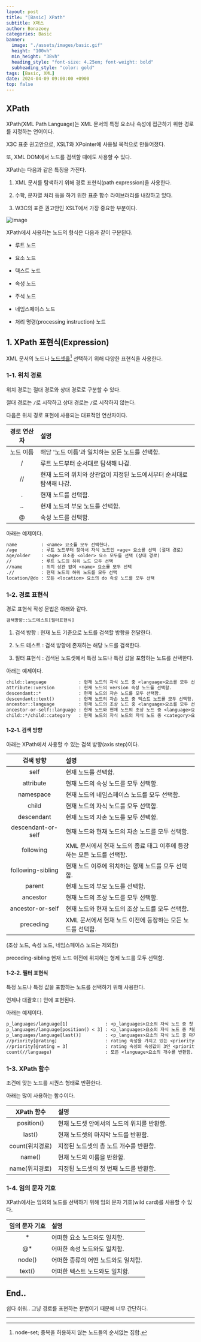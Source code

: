 ```yaml
---
layout: post
title: "[Basic] XPath"
subtitle: X패스
author: Bonazoey
categories: Basic
banner:
  image: "./assets/images/basic.gif"
  height: "100vh"
  min_height: "38vh"
  heading_style: "font-size: 4.25em; font-weight: bold"
  subheading_style: "color: gold"
tags: [Basic, XML]
date: 2024-04-09 09:00:00 +0900
top: false
---
```


## XPath

XPath(XML Path Language)는 XML 문서의 특정 요소나 속성에 접근하기 위한 경로를 지정하는 언어이다.

X3C 표준 권고안으로, XSLT와 XPointer에 사용될 목적으로 만들어졌다.

또, XML DOM에서 노드를 검색할 때에도 사용할 수 있다.

XPath는 다음과 같은 특징을 가진다.

1. XML 문서를 탐색하기 위해 경로 표현식(path expression)을 사용한다.

2. 수학, 문자열 처리 등을 하기 위한 표준 함수 라이브러리를 내장하고 있다.

3. W3C의 표준 권고안인 XSLT에서 가장 중요한 부분이다.

![image](https://github.com/bonazoey/bonazoey.github.io/assets/142956374/a8244b76-7707-4a42-be74-00f4efd98782)

XPath에서 사용하는 노드의 형식은 다음과 같이 구분된다.

* 루트 노드

* 요소 노드

* 텍스트 노드

* 속성 노드

* 주석 노드

* 네임스페이스 노드
  
* 처리 명령(processing instruction) 노드

## 1. XPath 표현식(Expression)

XML 문서의 노드나 <u>노드셋을</u>[^ns] 선택하기 위해 다양한 표현식을 사용한다.

### 1-1. 위치 경로

위치 경로는 절대 경로와 상대 경로로 구분할 수 있다.

절대 경로는 `/`로 시작하고 상대 경로는 `/`로 시작하지 않는다.

다음은 위치 경로 표현에 사용되는 대표적인 연산자이다.

| 경로 연산자 |	설명 |
| :---: | :--- |
| 노드 이름 |	해당 '노드 이름'과 일치하는 모든 노드를 선택함. |
| / |	루트 노드부터 순서대로 탐색해 나감. |
| // | 현재 노드의 위치와 상관없이 지정된 노드에서부터 순서대로 탐색해 나감. |
| . |	현재 노드를 선택함. |
| .. |	현재 노드의 부모 노드를 선택함. |
| @ |	속성 노드를 선택함. |

아래는 예제이다.

~~~txt
name         : <name> 요소를 모두 선택한다.
/age         : 루트 노드부터 찾아서 자식 노드인 <age> 요소를 선택 (절대 경로)
age/older    : <age> 요소중 <older> 요소 모두를 선택 (상대 경로)
//           : 루트 노드의 하위 노드 모두 선택
//name       : 위치 상관 없이 <name> 요소를 모두 선택
.//          : 현재 노드의 하위 노드를 모두 선택
location/@do : 모든 <location> 요소의 do 속성 노드를 모두 선택
~~~

### 1-2. 경로 표현식

경로 표현식 작성 문법은 아래와 같다.

~~~txt
검색방향::노드테스트[필터표현식]
~~~

1. 검색 방향 : 현재 노드 기준으로 노드를 검색할 방향을 전달한다.

2. 노드 테스트 : 검색 방향에 존재하는 해당 노드를 검색한다.

3. 필터 표현식 : 검색된 노드셋에서 특정 노드나 특정 값을 포함하는 노드를 선택한다.

아래는 예제이다.

~~~txt
child::language            : 현재 노드의 자식 노드 중 <language>요소를 모두 선택함.
attribute::version         : 현재 노드의 version 속성 노드를 선택함.
descendant::*              : 현재 노드의 자손 노드를 모두 선택함.
descendant::text()         : 현재 노드의 자손 노드 중 텍스트 노드를 모두 선택함.
ancestor::language         : 현재 노드의 조상 노드 중 <language>요소를 모두 선택함.
ancestor-or-self::language : 현재 노드와 현재 노드의 조상 노드 중 <language>요소를 모두 선택함.
child::*/child::category   : 현재 노드의 자식 노드의 자식 노드 중 <category>요소를 모두 선택함.
~~~

#### 1-2-1. 검색 방향

아래는 XPath에서 사용할 수 있는 검색 방향(axis step)이다.

| 검색 방향 | 설명 |
| :---: | :--- |
| self |	현재 노드를 선택함. |
| attribute |	현재 노드의 속성 노드를 모두 선택함. |
| namespace |	현재 노드의 네임스페이스 노드를 모두 선택함. |
| child |	현재 노드의 자식 노드를 모두 선택함. |
| descendant |	현재 노드의 자손 노드를 모두 선택함. |
| descendant-or-self |	현재 노드와 현재 노드의 자손 노드를 모두 선택함. |
| following |	XML 문서에서 현재 노드의 종료 태그 이후에 등장하는 모든 노드를 선택함. |
| following-sibling |	현재 노드 이후에 위치하는 형제 노드를 모두 선택함. |
| parent |	현재 노드의 부모 노드를 선택함. |
| ancestor |	현재 노드의 조상 노드를 모두 선택함. |
| ancestor-or-self |	현재 노드와 현재 노드의 조상 노드를 모두 선택함. |
| preceding |	XML 문서에서 현재 노드 이전에 등장하는 모든 노드를 선택함. |

(조상 노드, 속성 노드, 네임스페이스 노드는 제외함)

preceding-sibling	현재 노드 이전에 위치하는 형제 노드를 모두 선택함.

#### 1-2-2. 필터 표현식

특정 노드나 특정 값을 포함하는 노드를 선택하기 위해 사용한다.

언제나 대괄호`[]` 안에 표현된다.

아래는 예제이다.

~~~txt
p_languages/language[1]              : <p_languages>요소의 자식 노드 중 첫 번째 <language>요소를 선택함.
p_languages/language[position() < 3] : <p_languages>요소의 자식 노드 중 처음 두 개의 <language>요소를 선택함.
p_languages/language[last()]         : <p_languages>요소의 자식 노드 중 마지막 <language>요소를 선택함.
//priority[@rating]                  : rating 속성을 가지고 있는 <priority>요소를 모두 선택함.
//priority[@rating = 3]              : rating 속성의 속성값이 3인 <priority>요소를 모두 선택함.
count(//language)                    : 모든 <language>요소의 개수를 반환함.
~~~

### 1-3. XPath 함수

조건에 맞는 노드를 시퀀스 형태로 반환한다.

아래는 많이 사용하는 함수이다.

| XPath 함수 | 설명 |
| :---: | :--- |
| position() |	현재 노드셋 안에서의 노드의 위치를 반환함. |
| last() |	현재 노드셋의 마지막 노드를 반환함. |
| count(위치경로) | 지정된 노드셋의 총 노드 개수를 반환함. |
| name() |	현재 노드의 이름을 반환함. |
| name(위치경로) | 지정된 노드셋의 첫 번째 노드를 반환함. |

### 1-4. 임의 문자 기호

XPath에서는 임의의 노드를 선택하기 위해 임의 문자 기호(wild card)를 사용할 수 있다.

| 임의 문자 기호 | 설명 |
| :---: | :--- |
| * |	어떠한 요소 노드와도 일치함. |
| @* |	어떠한 속성 노드와도 일치함. |
| node() |	어떠한 종류의 어떤 노드와도 일치함. |
| text() |	어떠한 텍스트 노드와도 일치함. |

## End..

쉽다 쉬워.. 그냥 경로를 표현하는 문법이기 때문에 너무 간단하다.
___

[^ns]: node-set; 중복을 허용하지 않는 노드들의 순서없는 집합.
